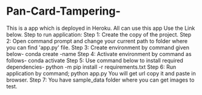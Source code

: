 # Pan-Card-Tampering-
This is a app which is deployed in Heroku. All can use this app Use the Link below.
Step to run application:
Step 1: Create the copy of the project. 
Step 2: Open command prompt and change your current path to folder where you can find 'app.py' file. 
Step 3: Create environment by command given below- conda create -name 
Step 4: Activate environment by command as follows- conda activate 
Step 5: Use command below to install required dependencies- python -m pip install -r requirements.txt 
Step 6: Run application by command; python app.py You will get url copy it and paste in browser. 
Step 7: You have sample_data folder where you can get images to test.
